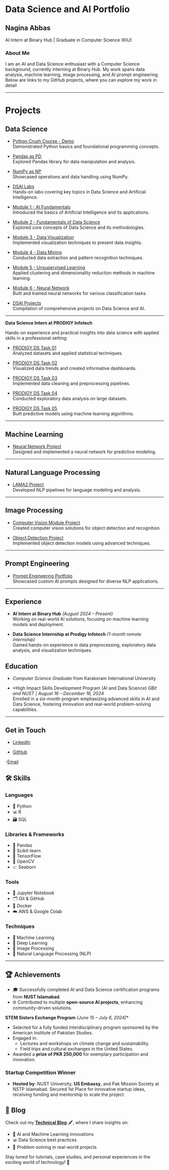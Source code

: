# Data Science and AI Portfolio

## Nagina Abbas
AI Intern at Binary Hub | Graduate in Computer Science (KIU)

### About Me
I am an AI and Data Science enthusiast with a Computer Science background, currently interning at Binary Hub. My work spans data analysis, machine learning, image processing, and AI prompt engineering. Below are links to my GitHub projects, where you can explore my work in detail

---
# Projects

## Data Science
- [Python Crush Course - Demo](https://github.com/NaginaAbbas/python-crush-course.-Demo)  
  Demonstrated Python basics and foundational programming concepts.

- [Pandas as PD](https://github.com/NaginaAbbas/pandas-as-pd)  
  Explored Pandas library for data manipulation and analysis.

- [NumPy as NP](https://github.com/NaginaAbbas/numpy-as-np)  
  Showcased operations and data handling using NumPy.

- [DSAI Labs](https://github.com/NaginaAbbas/DSAI-labs)  
  Hands-on labs covering key topics in Data Science and Artificial Intelligence.

- [Module 1 - AI Fundamentals](https://github.com/NaginaAbbas/Module-1---AI-Fundamentals)  
  Introduced the basics of Artificial Intelligence and its applications.

- [Module 2 - Fundamentals of Data Science](https://github.com/NaginaAbbas/Module-2---Fundamentals-of-Data-Science)  
  Explored core concepts of Data Science and its methodologies.

- [Module 3 - Data Visualization](https://github.com/NaginaAbbas/Module-3---Data-Visualization)  
  Implemented visualization techniques to present data insights.

- [Module 4 - Data Mining](https://github.com/NaginaAbbas/Module-4-Data-Mining)  
  Conducted data extraction and pattern recognition techniques.

- [Module 5 - Unsupervised Learning](https://github.com/NaginaAbbas/Module-5-Unsupervised-Learning)  
  Applied clustering and dimensionality reduction methods in machine learning.

- [Module 6 - Neural Network](https://github.com/NaginaAbbas/Module-6-Neural-Network)  
  Built and trained neural networks for various classification tasks.

- [DSAI Projects](https://github.com/NaginaAbbas/DSAI-Projects)  
  Compilation of comprehensive projects on Data Science and AI.

---

**Data Science Intern at PRODIGY Infotech**

Hands-on experience and practical insights into data science with applied skills in a professional setting:

- [PRODIGY DS Task 01](https://github.com/NaginaAbbas/-PRODIGY_DS_Task-01)  
  Analyzed datasets and applied statistical techniques.

- [PRODIGY DS Task 02](https://github.com/NaginaAbbas/-PRODIGY_DS_Task-02)  
  Visualized data trends and created informative dashboards.

- [PRODIGY DS Task 03](https://github.com/NaginaAbbas/-PRODIGY_DS_Task-03)  
  Implemented data cleaning and preprocessing pipelines.

- [PRODIGY DS Task 04](https://github.com/NaginaAbbas/-PRODIGY_DS_Task-04)  
  Conducted exploratory data analysis on large datasets.

- [PRODIGY DS Task 05](https://github.com/NaginaAbbas/-PRODIGY_DS_Task-05)  
  Built predictive models using machine learning algorithms.

---

## Machine Learning
- [Neural Network Project](https://github.com/NaginaAbbas/Neural_Network-project/blob/main/neural_network.ipynb)  
  Designed and implemented a neural network for predictive modeling.

---

## Natural Language Processing
- [LAMA2 Project](https://github.com/NaginaAbbas/NLP/blob/main/LAMA2_PROJECT.ipynb)  
  Developed NLP pipelines for language modeling and analysis.

---

## Image Processing
- [Computer Vision Module Project](https://github.com/NaginaAbbas/Computer-Vision-Module-Project)  
  Created computer vision solutions for object detection and recognition.

- [Object Detection Project](https://github.com/NaginaAbbas/object-detection-project/blob/main/Untitled74%20(1).ipynb)  
  Implemented object detection models using advanced techniques.

---

## Prompt Engineering
- [Prompt Engineering Portfolio](https://naginaabbas.github.io/prompt-engineering-portfolio/)  
  Showcased custom AI prompts designed for diverse NLP applications.
---

## Experience
- **AI Intern at Binary Hub** *(August 2024 – Present)*  
  Working on real-world AI solutions, focusing on machine learning models and deployment.

- **Data Science Internship at Prodigy Infotech** *(1-month remote internship)*  
  Gained hands-on experience in data preprocessing, exploratory data analysis, and visualization techniques.

  
## Education
- *Computer Science Graduate* from Karakoram International University
  
- *High Impact Skills Development Program (AI and Data Science)
  *GBit and NUST | August 16 – December 16, 2024*  
  Enrolled in a six-month program emphasizing advanced skills in AI and Data Science, fostering innovation and real-world problem-solving capabilities.
---

## Get in Touch
- [LinkedIn](https://www.linkedin.com/in/nagina-abbas-1ab1b2283/)
  
- [GitHub](https://github.com/NaginaAbbas)
  
-[Email](naginaabbas890@gmail.com)

## 🛠️ Skills  
### **Languages**  
- 🐍 Python  
- 📊 R  
- 🗃️ SQL  

### **Libraries & Frameworks**  
- 🐼 Pandas  
- 🤖 Scikit-learn  
- 🔮 TensorFlow  
- 🎥 OpenCV  
- 📈 Seaborn  

### **Tools**  
- 📓 Jupyter Notebook  
- 🗂️ Git & GitHub  
- 🐳 Docker  
- ☁️ AWS & Google Colab  

### **Techniques**  
- 🤖 Machine Learning  
- 🧠 Deep Learning  
- 🎨 Image Processing  
- 💬 Natural Language Processing (NLP)  

---

## 🏆 Achievements  
- 🎓 Successfully completed AI and Data Science certification programs from **NUST Islamabad**.  
- 🌐 Contributed to multiple **open-source AI projects**, enhancing community-driven solutions.
  
 **STEM Sisters Exchange Program** *(June 15 – July 6, 2024)** 
- Selected for a fully funded interdisciplinary program sponsored by the American Institute of Pakistan Studies.  
- Engaged in:  
  - Lectures and workshops on climate change and sustainability.  
  - Field trips and cultural exchanges in the United States.  
- Awarded a **prize of PKR 250,000** for exemplary participation and innovation.  

### **Startup Competition Winner**  
- **Hosted by**: NUST University, **US Embassy**, and Pak Mission Society at NSTP Islamabad.
    Secured 1st Place for innovative startup ideas, receiving funding and mentorship to scale the project.  

## 📝 Blog  
Check out my [**Technical Blog**](https://www.instagram.com/nagina_abbas5/?hl=en) 🖋️, where I share insights on:  
- 🚀 AI and Machine Learning innovations  
- 📊 Data Science best practices  
- 🧩 Problem-solving in real-world projects  

Stay tuned for tutorials, case studies, and personal experiences in the exciting world of technology! 🌟
